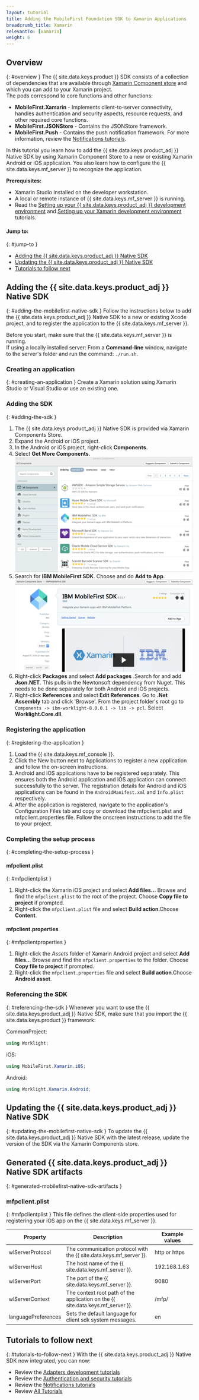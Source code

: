 ```yaml
---
layout: tutorial
title: Adding the MobileFirst Foundation SDK to Xamarin Applications
breadcrumb_title: Xamarin
relevantTo: [xamarin]
weight: 6
---
```

<!-- NLS_CHARSET=UTF-8 -->
## Overview
{: #overview }
The {{ site.data.keys.product }} SDK consists of a collection of dependencies that are available through [Xamarin Component store](https://components.xamarin.com/) and which you can add to your Xamarin project.  
The pods correspond to core functions and other functions:

* **MobileFirst.Xamarin** - Implements client-to-server connectivity, handles authentication and security aspects, resource requests, and other required core functions.
* **MobileFirst.JSONStore** - Contains the JSONStore framework.  
* **MobileFirst.Push** - Contains the push notification framework. For more information, review the [Notifications tutorials](../../../notifications/).

In this tutorial you learn how to add the {{ site.data.keys.product_adj }} Native SDK by using Xamarin Component Store to a new or existing Xamarin Android or iOS application. You also learn how to configure the {{ site.data.keys.mf_server }} to recognize the application.

**Prerequisites:**

- Xamarin Studio installed on the developer workstation.  
- A local or remote instance of {{ site.data.keys.mf_server }} is running.
- Read the [Setting up your {{ site.data.keys.product_adj }} development environment](../../../installation-configuration/development/) and [Setting up your Xamarin development environment](../../../installation-configuration/development/xamarin/) tutorials.

#### Jump to:
{: #jump-to }
- [Adding the {{ site.data.keys.product_adj }} Native SDK](#adding-the-mobilefirst-native-sdk)
- [Updating the {{ site.data.keys.product_adj }} Native SDK](#updating-the-mobilefirst-native-sdk)
- [Tutorials to follow next](#tutorials-to-follow-next)

## Adding the {{ site.data.keys.product_adj }} Native SDK
{: #adding-the-mobilefirst-native-sdk }
Follow the instructions below to add the {{ site.data.keys.product_adj }} Native SDK to a new or existing Xcode project, and to register the application to the {{ site.data.keys.mf_server }}.

Before you start, make sure that the {{ site.data.keys.mf_server }} is running.  
If using a locally installed server: From a **Command-line** window, navigate to the server's folder and run the command: `./run.sh`.

### Creating an application
{: #creating-an-application }
Create a Xamarin solution using Xamarin Studio or Visual Studio or use an existing one.

### Adding the SDK
{: #adding-the-sdk }
1. The {{ site.data.keys.product_adj }} Native SDK is provided via Xamarin Components Store.
2. Expand the Android or iOS project.
3. In the Android or iOS project, right-click **Components**.
4. Select **Get More Components**. ![Add-XamarinSDK-tosolution-search](Add-Xamarin-tosolution.png)
5. Search for **IBM MobileFirst SDK**. Choose and do **Add to App**.
![Add-XamarinSDK-tosolution](Add-XamarinSDK-toApp.png)
6. Right-click **Packages** and select **Add packages** .Search for and add **Json.NET**. This pulls in the Newtonsoft dependency from Nuget. This needs to be done separately for both Android and iOS projects.
7. Right-click **References** and select **Edit References**. Go to **.Net Assembly** tab and click 'Browse'. From the project folder's root go to `Components -> ibm-worklight-8.0.0.1 -> lib -> pcl`. Select **Worklight.Core.dll**.

### Registering the application
{: #registering-the-application }
1. Load the {{ site.data.keys.mf_console }}.
2. Click the New button next to Applications to register a new application and follow the on-screen instructions.
3. Android and iOS applications have to be registered separately. This ensures both the Android application and iOS application can connect successfully to the server. The registration details for Android and iOS applications can be found in the `AndroidManifest.xml` and `Info.plist` respectively.
3. After the application is registered, navigate to the application's Configuration Files tab and copy or download the mfpclient.plist and mfpclient.properties file. Follow the onscreen instructions to add the file to your project.

### Completing the setup process
{: #completing-the-setup-process }
#### mfpclient.plist
{: #mfpclientplist }
1. Right-click the Xamarin iOS project and select **Add files..**. Browse and find the `mfpclient.plist` to the root of the project. Choose **Copy file to project** if prompted.
2. Right-click the `mfpclient.plist` file and select **Build action**.Choose **Content**.

#### mfpclient.properties
{: #mfpclientproperties }
1. Right-click the *Assets* folder of Xamarin Android project and select **Add files..**. Browse and find the `mfpclient.properties` to the folder. Choose **Copy file to project** if prompted.
2. Right-click the `mfpclient.properties` file and select **Build action**.Choose **Android asset**.

### Referencing the SDK
{: #referencing-the-sdk }
Whenever you want to use the {{ site.data.keys.product_adj }} Native SDK, make sure that you import the {{ site.data.keys.product }} framework:

CommonProject:

```csharp
using Worklight;
```

iOS:

```csharp
using MobileFirst.Xamarin.iOS;
```

Android:

```csharp
using Worklight.Xamarin.Android;
```

## Updating the {{ site.data.keys.product_adj }} Native SDK
{: #updating-the-mobilefirst-native-sdk }
To update the {{ site.data.keys.product_adj }} Native SDK with the latest release, update the version of the SDK via the Xamarin Components store.

## Generated {{ site.data.keys.product_adj }} Native SDK artifacts
{: #generated-mobilefirst-native-sdk-artifacts }
### mfpclient.plist
{: #mfpclientplist }
This file defines the client-side properties used for registering your iOS app on the {{ site.data.keys.mf_server }}.

| Property            | Description                                                         | Example values |
|---------------------|---------------------------------------------------------------------|----------------|
| wlServerProtocol    | The communication protocol with the {{ site.data.keys.mf_server }}.             | http or https  |
| wlServerHost        | The host name of the {{ site.data.keys.mf_server }}.                            | 192.168.1.63   |
| wlServerPort        | The port of the {{ site.data.keys.mf_server }}.                                 | 9080           |
| wlServerContext     | The context root path of the application on the {{ site.data.keys.mf_server }}. | /mfp/          |
| languagePreferences | Sets the default language for client sdk system messages.           | en             |

## Tutorials to follow next
{: #tutorials-to-follow-next }
With the {{ site.data.keys.product_adj }} Native SDK now integrated, you can now:

- Review the [Adapters development tutorials](../../../adapters/)
- Review the [Authentication and security tutorials](../../../authentication-and-security/)
- Review the [Notifications tutorials](../../../notifications/)
- Review [All Tutorials](../../../all-tutorials)
